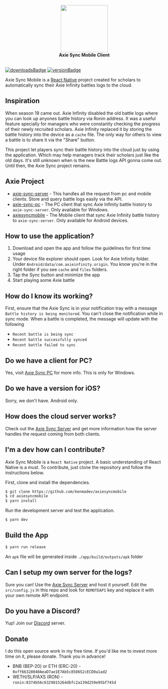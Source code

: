 <p align="center">
    <img src="https://i.imgur.com/skukI2q.png" style="width: 150px"/>
    </br>
    <b>Axie Sync Mobile Client</b>
    <br></br>
</p>

[![downloadsBadge](https://img.shields.io/npm/dt/axiesyncmobile?style=for-the-badge)](https://github.com/kenmadev/axiesyncmobile)
[![versionBadge](https://img.shields.io/npm/v/axiesyncmobile?style=for-the-badge)](https://github.com/kenmadev/axiesyncmobile)

Axie Sync Mobile is a [React Native](https://reactnative.dev/) project created for scholars to automatically sync their Axie Infinity battles logs to the cloud.

## Inspiration
When season 19 came out. Axie Infinity disabled the old battle logs where you can look up anyones battle history via Ronin address.
It was a useful feature specially for managers who were constantly checking the progress of their newly recruited scholars.
Axie Infinity replaced it by storing the battle history into the device as a `cache` file. The only way for others to view a battle is to share it via  the "Share" button.

This project let players sync their battle history into the cloud just by using the application. Which may help managers track their scholars just like the old days.
It's still unknown when is the new Battle logs API gonna come out. Until then, the Axie Sync project remains.

## Axie Project
- [axie-sync-server](https://github.com/kenmadev/axie-sync-server) - This handles all the request from pc and mobile clients. Store and query battle logs easily via the API.
- [axie-sync-pc](https://github.com/kenmadev/axie-sync-pc) - The PC client that sync Axie Infinity battle history to `axie-sync-server`. Only available for Windows.
- [axiesyncmobile](https://github.com/kenmadev/axiesyncmobile) - The Mobile client that sync Axie Infinity battle history to `axie-sync-server`. Only available for Android devices.

## How to use the application?
1. Download and open the app and follow the guidelines for first time usage
2. Your device file explorer should open. Look for Axie Infinity folder. Under `Android/data/com.axieinfinity.origin`. You know you're in the right folder if you see `cache` and `files` folders.
3. Tap the Sync button and minimize the app
4. Start playing some Axie battle

## How do I know its working?
First, ensure that the Axie Sync is in your notification tray with a message `Battle history is being monitored`. You can't close the notification while in sync mode. When a battle is completed, the message will update with the following
- `Recent battle is being sync`
- `Recent battle successfully synced`
- `Recent battle failed to sync`

## Do we have a client for PC?
Yes, visit [Axie Sync PC](https://github.com/kenmadev/axie-sync-pc) for more info. This is only for Windows.

## Do we have a version for iOS?
Sorry, we don't have. Android only.

## How does the cloud server works?
Check out the [Axie Sync Server](https://github.com/kenmadev/axie-sync-server) and get more information how the server handles the request coming from both clients.

## I'm a dev how can I contribute?
Axie Sync Mobile is a `React Native` project. A basic understanding of React Native is a must.
To contribute, just clone the repository and follow the instructions below.

First, clone and install the dependencies.

```bash
$ git clone https://github.com/kenmadev/axiesyncmobile
$ cd axiesyncmobile
$ yarn install
```

Run the development server and test the application.
```bash
$ yarn dev
```

## Build the App
```bash
$ yarn run release
```
An `apk` file will be generated inside `./app/build/outputs/apk` folder

## Can I setup my own server for the logs?
Sure you can! Use the [Axie Sync Server](https://github.com/kenmadev/axie-sync-server) and host it yourself. Edit the `src/config.js` in this repo and look for `REMOTEAPI` key and replace it with your own remote API endpoint.

## Do you have a Discord?
Yup! Join our [Discord](https://discord.gg/3MQ63hSwqv) server.

## Donate
I do this open source work in my free time. If you'd like me to invest more time on it, please donate. Thank you in advance!
- BNB (BEP-20) or ETH (ERC-20) - `0xff66328040AeaD7ae1E7Ab5c858652cECD0a1ad2`
- WETH/SLP/AXS (RON) - `ronin:8374b56c6329815264dbfc2a139d259e95bf745d`
